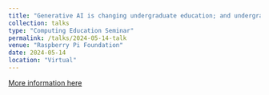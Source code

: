 ```yaml
---
title: "Generative AI is changing undergraduate education; and undergraduate research too!"
collection: talks
type: "Computing Education Seminar"
permalink: /talks/2024-05-14-talk
venue: "Raspberry Pi Foundation"
date: 2024-05-14
location: "Virtual"
---
```


[More information here](https://www.raspberrypi.org/research/seminars)